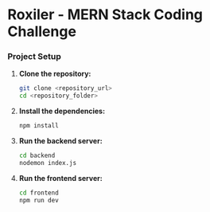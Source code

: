 # Roxiler - MERN Stack Coding Challenge

### Project Setup

1. **Clone the repository:**
   ```bash
   git clone <repository_url>
   cd <repository_folder>
   ```

2. **Install the dependencies:**
   ```bash
   npm install
   ```

3. **Run the backend server:**
   ```bash
   cd backend
   nodemon index.js
   ```

4. **Run the frontend server:**
   ```bash
   cd frontend
   npm run dev
   ```
